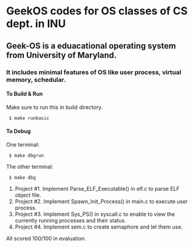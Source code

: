 # GeekOS codes for OS classes of CS dept. in INU
## Geek-OS is a eduacational operating system from University of Maryland.
### It includes minimal features of OS like user process, virtual memory, schedular.

#### To Build & Run
Make sure to run this in build directory.
<pre><code> $ make runbasic </pre></code>

#### To Debug
One terminal:
<pre><code> $ make dbgrun </pre></code>
The other terminal:
<pre><code> $ make dbg </pre></code>

1. Project #1. Implement Parse_ELF_Executable() in elf.c to parse ELF object file.
2. Project #2. Implement Spawn_Init_Process() in main.c to execute user process.
3. Project #3. Implement Sys_PS() in syscall.c to enable to view the currently running processes and their status.
4. Project #4. Implement sem.c to create semaphore and let them use.
<p>All scored 100/100 in evaluation.</p>
